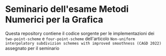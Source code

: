 # Seminario dell'esame Metodi Numerici per la Grafica

Questa repository contiene il codice sorgente per le implementazioni dei `two-point-scheme` e `four-point-scheme` dell'articolo `Non-uniform interpolatory subdivizion schemes with improved smoothness (CAGD 2022)` assegnato per il seminario
